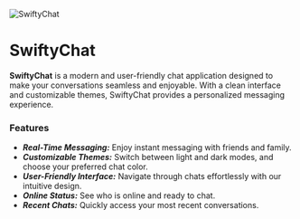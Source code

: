 ![SwiftyChat](https://github.com/YassineMstd/SwiftyChat-iOS-App/assets/106479730/5f8c96f1-457a-46fe-b5e7-41a8cb6032de)

<h1>SwiftyChat</h1>
<b>SwiftyChat</b> is a modern and user-friendly chat application designed to make your conversations seamless and enjoyable. With a clean interface and customizable themes, SwiftyChat provides a personalized messaging experience.

<h3>Features</h3>
<ul>
<li><b><i>Real-Time Messaging:</i></b> Enjoy instant messaging with friends and family.</li>
<li><b><i>Customizable Themes:</i></b> Switch between light and dark modes, and choose your preferred chat color.</li>
<li><b><i>User-Friendly Interface:</i></b> Navigate through chats effortlessly with our intuitive design.</li>
<li><b><i>Online Status:</i></b> See who is online and ready to chat.</li>
<li><b><i>Recent Chats:</i></b> Quickly access your most recent conversations.</li>
</ul>
